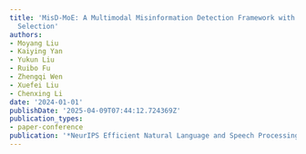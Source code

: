 ```yaml
---
title: 'MisD-MoE: A Multimodal Misinformation Detection Framework with Adaptive Feature
  Selection'
authors:
- Moyang Liu
- Kaiying Yan
- Yukun Liu
- Ruibo Fu
- Zhengqi Wen
- Xuefei Liu
- Chenxing Li
date: '2024-01-01'
publishDate: '2025-04-09T07:44:12.724369Z'
publication_types:
- paper-conference
publication: '*NeurIPS Efficient Natural Language and Speech Processing Workshop*'
---
```


